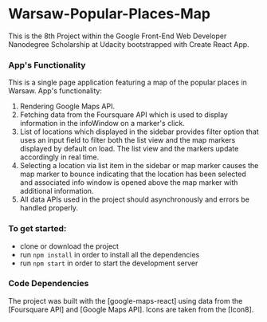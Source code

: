 # Warsaw-Popular-Places-Map
This is the 8th Project within the Google Front-End Web Developer Nanodegree Scholarship at Udacity bootstrapped with Create React App.

### App's Functionality
This is a single page application featuring a map of the popular places in Warsaw. App's functionality:
1. Rendering Google Maps API.  
2. Fetching data from the Foursquare API which is used to display information in the infoWindow on a marker's click.  
3. List of locations which displayed in the sidebar provides filter option that uses an input field to filter both the list view and the map markers displayed by default on load. The list view and the markers update accordingly in real time.  
4. Selecting a location via list item in the sidebar or map marker causes the map marker to bounce indicating that the location has been selected and associated info window is opened above the map marker with additional information.  
5. All data APIs used in the project should asynchronously and errors be handled properly.  

### To get started:
* clone or download the project
* run `npm install` in order to install all the dependencies
* run `npm start` in order to start the development server

### Code Dependencies
The project was built with the [google-maps-react] using data from the [Foursquare API] and [Google Maps API]. Icons are taken from the [Icon8].
